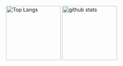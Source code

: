 <p align="left"> 
  <img alt="Top Langs" height="150px" src="https://github-readme-stats.vercel.app/api/top-langs/?username=junichi0622&layout=compact&show_icons=true&theme=tokyonight" />
  <img alt="github stats" height="150px" src="https://github-readme-stats.vercel.app/api?username=junichi0622&theme=tokyonight&show_icons=ture" />
</p>
